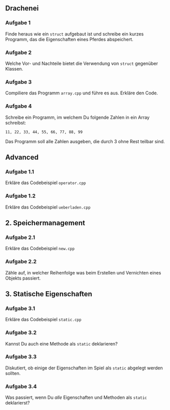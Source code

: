 
## Drachenei

### Aufgabe 1

Finde heraus wie ein `struct` aufgebaut ist und schreibe ein kurzes Programm, das die Eigenschaften eines Pferdes abspeichert.

### Aufgabe 2

Welche Vor- und Nachteile bietet die Verwendung von `struct` gegenüber Klassen.

### Aufgabe 3

Compiliere das Programm `array.cpp` und führe es aus. Erkläre den Code.

### Aufgabe 4

Schreibe ein Programm, im welchem Du folgende Zahlen in ein Array schreibst:

    11, 22, 33, 44, 55, 66, 77, 88, 99

Das Programm soll alle Zahlen ausgeben, die durch 3 ohne Rest teilbar sind.


## Advanced

### Aufgabe 1.1

Erkläre das Codebeispiel `operator.cpp`

### Aufgabe 1.2

Erkläre das Codebeispiel `ueberladen.cpp`

## 2. Speichermanagement

### Aufgabe 2.1

Erkläre das Codebeispiel `new.cpp`

### Aufgabe 2.2 

Zähle auf, in welcher Reihenfolge was beim Erstellen und Vernichten eines Objekts passiert.

## 3. Statische Eigenschaften

### Aufgabe 3.1

Erkläre das Codebeispiel `static.cpp`

### Aufgabe 3.2

Kannst Du auch eine Methode als `static` deklarieren?

### Aufgabe 3.3

Diskutiert, ob einige der Eigenschaften im Spiel als `static` abgelegt werden sollten.

### Aufgabe 3.4

Was passiert, wenn Du *alle* Eigenschaften und Methoden als `static` deklarierst?
